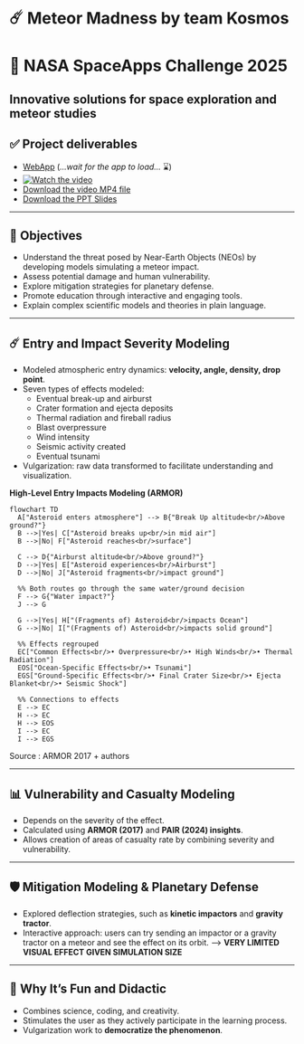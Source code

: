 # ☄️ Meteor Madness by team Kosmos
# 🚀 NASA SpaceApps Challenge 2025
Innovative solutions for space exploration and meteor studies  
---

## ✅ Project deliverables

* [WebApp](https://kosmos-meteor-madness-0.streamlit.app/) (*...wait for the app to load...* ⌛)
* [![Watch the video](https://www.dailymotion.com/thumbnail/video/x9rpg2g)](https://dai.ly/x9rpg2g)  
* [Download the video MP4 file](SPACEAPPS_2025/spaceapps2025_meteor-madness-video-intro_alphaKosmosTeam.mp4)
* [Download the PPT Slides](SPACEAPPS_2025/spaceapps2025-meteor-madness-intro-slides_KosmosTeam.pptx)

---

## 🎯 Objectives
- Understand the threat posed by Near-Earth Objects (NEOs) by developing models simulating a meteor impact.
- Assess potential damage and human vulnerability.
- Explore mitigation strategies for planetary defense.
- Promote education through interactive and engaging tools.
- Explain complex scientific models and theories in plain language.

---

## ☄️ Entry and Impact Severity Modeling
- Modeled atmospheric entry dynamics: **velocity, angle, density, drop point**.
- Seven types of effects modeled:
  - Eventual break-up and airburst
  - Crater formation and ejecta deposits
  - Thermal radiation and fireball radius
  - Blast overpressure
  - Wind intensity
  - Seismic activity created
  - Eventual tsunami
- Vulgarization: raw data transformed to facilitate understanding and visualization.

**High-Level Entry Impacts Modeling (ARMOR)**

```mermaid
flowchart TD
  A["Asteroid enters atmosphere"] --> B{"Break Up altitude<br/>Above ground?"}
  B -->|Yes| C["Asteroid breaks up<br/>in mid air"]
  B -->|No| F["Asteroid reaches<br/>surface"]

  C --> D{"Airburst altitude<br/>Above ground?"}
  D -->|Yes| E["Asteroid experiences<br/>Airburst"]
  D -->|No| J["Asteroid fragments<br/>impact ground"]

  %% Both routes go through the same water/ground decision
  F --> G{"Water impact?"}
  J --> G

  G -->|Yes| H["(Fragments of) Asteroid<br/>impacts Ocean"]
  G -->|No| I["(Fragments of) Asteroid<br/>impacts solid ground"]

  %% Effects regrouped
  EC["Common Effects<br/>• Overpressure<br/>• High Winds<br/>• Thermal Radiation"]
  EOS["Ocean-Specific Effects<br/>• Tsunami"]
  EGS["Ground-Specific Effects<br/>• Final Crater Size<br/>• Ejecta Blanket<br/>• Seismic Shock"]

  %% Connections to effects
  E --> EC
  H --> EC
  H --> EOS
  I --> EC
  I --> EGS 
```
Source : ARMOR 2017 + authors


---

## 📊 Vulnerability and Casualty Modeling
- Depends on the severity of the effect.
- Calculated using **ARMOR (2017)** and **PAIR (2024) insights**.
- Allows creation of areas of casualty rate by combining severity and vulnerability.

---

## 🛡️ Mitigation Modeling & Planetary Defense
- Explored deflection strategies, such as **kinetic impactors** and **gravity tractor**.
- Interactive approach: users can try sending an impactor or a gravity tractor on a meteor and see the effect on its orbit. --> **VERY LIMITED VISUAL EFFECT GIVEN SIMULATION SIZE** 

---

## 🎉 Why It’s Fun and Didactic
- Combines science, coding, and creativity.
- Stimulates the user as they actively participate in the learning process.
- Vulgarization work to **democratize the phenomenon**.

